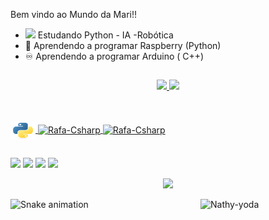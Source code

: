 Bem vindo ao Mundo da Mari!!

- <img height="20em" src="https://icongr.am/fontawesome/android.svg?size=128&color=ffffff"/> Estudando Python - IA -Robótica
- 🍒 Aprendendo a programar Raspberry (Python)
- ♾ Aprendendo a programar Arduino ( C++)

##

<div align="center"> <a href="https://github.com/mamarianaoliveira"> 
<img height="150em" src="https://github-readme-stats.vercel.app/api?username=mamarianaoliveira&show_icons=true&theme=dracula&include_all_commits=true&count_private=true"/>  
<img height = "150em" src = "https://github-readme-stats.vercel.app/api/top-langs/?username=mamarianaoliveira&theme=dracula" />
 
 </div>
 
  ##
  
  <div style="display: inline_block"><br>
    <img align="center" alt="Rafa-Python" height="30" width="40" src="https://raw.githubusercontent.com/devicons/devicon/master/icons/python/python-original.svg">
  <img align="center" alt="Rafa-Csharp" height="30" width="40" src="https://icongr.am/devicon/cplusplus-original.svg?size=128&color=currentColor">
    <img align="center" alt="Rafa-Csharp" height="30" width="40" src= "https://icongr.am/devicon/visualstudio-plain.svg?size=128&color=currentColor">
   
   
   </div>
  
  
  ##
  
<div>

  <a href="https://www.instagram.com/mamariana_cristina/" target="_blank"><img src="https://img.shields.io/badge/-Instagram-%23E4405F?style=for-the-badge&logo=instagram&logoColor=white" target="_blank"></a>
 	 <a href="https://discord.gg/3D6vXQxE" target="_blank"><img src="https://img.shields.io/badge/Discord-7289DA?style=for-the-badge&logo=discord&logoColor=white" target="_blank"></a> 
  <a href = "mailto:mari.unicap27@gmail.com"><img src="https://img.shields.io/badge/-Gmail-%23333?style=for-the-badge&logo=gmail&logoColor=white" target="_blank"></a>
  <a href="https://www.linkedin.com/in/mariana-oliveira-b84a49211" target="_blank"><img src="https://img.shields.io/badge/-LinkedIn-%230077B5?style=for-the-badge&logo=linkedin&logoColor=white" target="_blank"></a>    <a href="https://picasion.com/">
 <p align='center'>
  <a href="#"><img src="https://badges.pufler.dev/visits/mamarianaoliveira/mamarianaoliveira"></a>
</p>
 <img src="https://i.picasion.com/pic91/f1dd9d0c5e39f732d1a0dd85d5802151.gif" height="200" width="200" align="right" alt="Nathy-yoda" />
 
 
 ![Snake animation](https://github.com/mamarianaoliveira/mamarianaoliveira/blob/output/github-contribution-grid-snake.svg)
 
</div>

